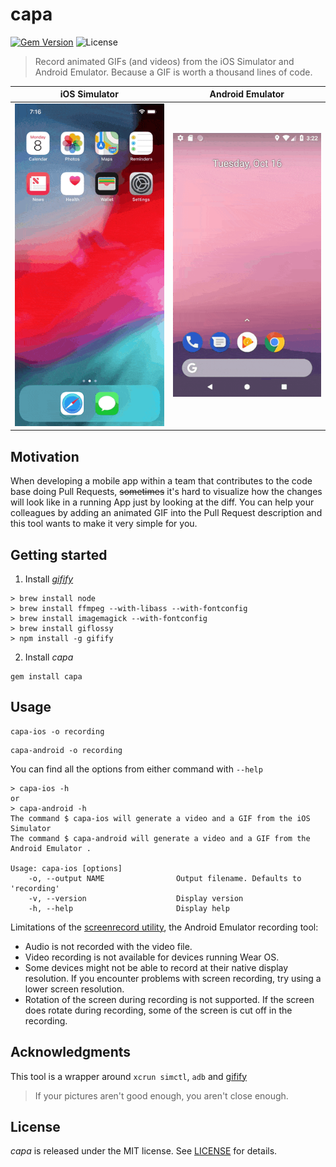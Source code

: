 # capa

[![Gem Version](https://badge.fury.io/rb/capa.svg)](https://badge.fury.io/rb/capa)
![License](https://img.shields.io/badge/License-MIT-yellow.svg)
> Record animated GIFs (and videos) from the iOS Simulator and Android Emulator. Because a GIF is worth a thousand lines of code.

|   iOS Simulator  |   Android Emulator   |
|:----------------:|:--------------------:|
| ![](ios.mp4.gif) | ![](android.mp4.gif) |

## Motivation
When developing a mobile app within a team that contributes to the code base doing Pull Requests, ~~sometimes~~ it's hard to visualize how the changes will look like in a running App just by looking at the diff. You can help your colleagues by adding an animated GIF into the Pull Request description and this tool wants to make it very simple for you.

## Getting started
1. Install _[gifify](https://github.com/vvo/gifify)_
```shell
> brew install node
> brew install ffmpeg --with-libass --with-fontconfig
> brew install imagemagick --with-fontconfig
> brew install giflossy
> npm install -g gifify
```

2. Install _capa_
```shell
gem install capa
```

## Usage
```shell
capa-ios -o recording
```

```shell
capa-android -o recording
```
You can find all the options from either command with `--help`

```shell
> capa-ios -h
or
> capa-android -h
The command $ capa-ios will generate a video and a GIF from the iOS Simulator
The command $ capa-android will generate a video and a GIF from the Android Emulator .

Usage: capa-ios [options]
    -o, --output NAME                Output filename. Defaults to 'recording'
    -v, --version                    Display version
    -h, --help                       Display help
```

Limitations of the [screenrecord utility](https://developer.android.com/studio/command-line/adb#screenrecord), the Android Emulator recording tool:

* Audio is not recorded with the video file.
* Video recording is not available for devices running Wear OS.
* Some devices might not be able to record at their native display resolution. If you encounter problems with screen recording, try using a lower screen resolution.
* Rotation of the screen during recording is not supported. If the screen does rotate during recording, some of the screen is cut off in the recording.

## Acknowledgments
This tool is a wrapper around `xcrun simctl`, `adb` and [gifify](https://github.com/vvo/gifify)
> If your pictures aren't good enough, you aren't close enough.

## License
_capa_ is released under the MIT license. See [LICENSE](LICENSE) for details.
